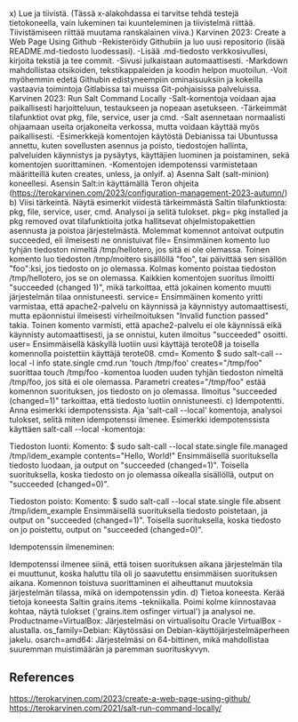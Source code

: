 #
x) Lue ja tiivistä. (Tässä x-alakohdassa ei tarvitse tehdä testejä tietokoneella, vain lukeminen tai kuunteleminen ja tiivistelmä riittää. Tiivistämiseen riittää muutama ranskalainen viiva.)
Karvinen 2023: Create a Web Page Using Github
-Rekisteröidy Githubiin ja luo uusi repositorio (lisää README.md-tiedosto luodessasi).
-Lisää .md-tiedosto verkkosivullesi, kirjoita tekstiä ja tee commit.
-Sivusi julkaistaan automaattisesti.
-Markdown mahdollistaa otsikoiden, tekstikappaleiden ja koodin helpon muotoilun.
-Voit myöhemmin edetä Githubin edistyneempiin ominaisuuksiin ja kokeilla vastaavia toimintoja Gitlabissa tai muissa Git-pohjaisissa palveluissa.
Karvinen 2023: Run Salt Command Locally
-Salt-komentoja voidaan ajaa paikallisesti harjoitteluun, testaukseen ja nopeaan asetukseen.
-Tärkeimmät tilafunktiot ovat pkg, file, service, user ja cmd.
-Salt asennetaan normaalisti ohjaamaan useita orjakoneita verkossa, mutta voidaan käyttää myös paikallisesti.
-Esimerkkejä komentojen käytöstä Debianissa tai Ubuntussa annettu, kuten sovellusten asennus ja poisto, tiedostojen hallinta, palveluiden käynnistys ja pysäytys, käyttäjien luominen ja poistaminen, sekä komentojen suorittaminen.
-Komentojen idempotenssi varmistetaan määritteillä kuten creates, unless, ja onlyif.
a) Asenna Salt (salt-minion) koneellesi.
  Asensin Salt:in käyttämällä Teron ohjeita (https://terokarvinen.com/2023/configuration-management-2023-autumn/)
b) Viisi tärkeintä. Näytä esimerkit viidestä tärkeimmästä Saltin tilafunktiosta: pkg, file, service, user, cmd. Analysoi ja selitä tulokset.
  pkg= pkg installed ja pkg removed ovat tilafunktioita jotka hallitsevat ohjelmistopakettien asennusta ja poistoa järjestelmästä. Molemmat komennot antoivat outputin succeeded, eli ilmeisesti ne onnistuivat
  file= Ensimmäinen komento luo tyhjän tiedoston nimeltä /tmp/hellotero, jos sitä ei ole olemassa. Toinen komento luo tiedoston /tmp/moitero sisällöllä "foo", tai päivittää sen sisällön "foo":ksi, jos tiedosto on jo olemassa. Kolmas komento poistaa tiedoston /tmp/hellotero, jos se on olemassa. Kaikkien komentojen suoritus ilmoitti "succeeded (changed 1)", mikä tarkoittaa, että jokainen komento muutti järjestelmän tilaa onnistuneesti.
  service= Ensimmäinen komento yritti varmistaa, että apache2-palvelu on käynnissä ja käynnistyy automaattisesti, mutta epäonnistui ilmeisesti virheilmoituksen "Invalid function passed" takia. Toinen komento varmisti, että apache2-palvelu ei ole käynnissä eikä käynnisty automaattisesti, ja se onnistui, kuten ilmoitus "succeeded" osoitti.
  user= Ensimmäisellä käskyllä luotiin uusi käyttäjä terote08 ja toisella komennolla poistettiin käyttäjä terote08.
cmd= 
Komento $ sudo salt-call --local -l info state.single cmd.run 'touch /tmp/foo' creates="/tmp/foo" suorittaa touch /tmp/foo -komentoa luoden uuden tyhjän tiedoston nimeltä /tmp/foo, jos sitä ei ole olemassa. Parametri creates="/tmp/foo" estää komennon suorituksen, jos tiedosto on jo olemassa. Ilmoitus "succeeded (changed=1)" tarkoittaa, että tiedosto luotiin onnistuneesti.
c) Idempotentti. Anna esimerkki idempotenssista. Aja 'salt-call --local' komentoja, analysoi tulokset, selitä miten idempotenssi ilmenee.
  Esimerkki idempotenssista käyttäen salt-call --local -komentoja:

Tiedoston luonti:
Komento: $ sudo salt-call --local state.single file.managed /tmp/idem_example contents="Hello, World!"
Ensimmäisellä suorituksella tiedosto luodaan, ja output on "succeeded (changed=1)". Toisella suorituksella, koska tiedosto on jo olemassa oikealla sisällöllä, output on "succeeded (changed=0)".

Tiedoston poisto:
Komento: $ sudo salt-call --local state.single file.absent /tmp/idem_example
Ensimmäisellä suorituksella tiedosto poistetaan, ja output on "succeeded (changed=1)". Toisella suorituksella, koska tiedosto on jo poistettu, output on "succeeded (changed=0)".

Idempotenssin ilmeneminen:

Idempotenssi ilmenee siinä, että toisen suorituksen aikana järjestelmän tila ei muuttunut, koska haluttu tila oli jo saavutettu ensimmäisen suorituksen aikana. Komennon toistuva suorittaminen ei aiheuttanut muutoksia järjestelmän tilassa, mikä on idempotenssin ydin.
d) Tietoa koneesta. Kerää tietoja koneesta Saltin grains.items -tekniikalla. Poimi kolme kiinnostavaa kohtaa, näytä tulokset ('grains.item osfinger virtual') ja analysoi ne.
  Productname=VirtualBox: Järjestelmäsi on virtualisoitu Oracle VirtualBox -alustalla.
os_family=Debian: Käytössäsi on Debian-käyttöjärjestelmäperheen jakelu.
osarch=amd64: Järjestelmäsi on 64-bittinen, mikä mahdollistaa suuremman muistimäärän ja paremman suorituskyvyn.
  ## References 
  https://terokarvinen.com/2023/create-a-web-page-using-github/
  https://terokarvinen.com/2021/salt-run-command-locally/
  
